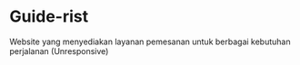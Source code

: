 # Guide-rist
Website yang menyediakan layanan pemesanan untuk berbagai kebutuhan perjalanan (Unresponsive)
